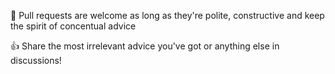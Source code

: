:handshake: Pull requests are welcome as long as they're polite, constructive and keep the spirit of concentual advice

:+1: Share the most irrelevant advice you've got or anything else in discussions! 



